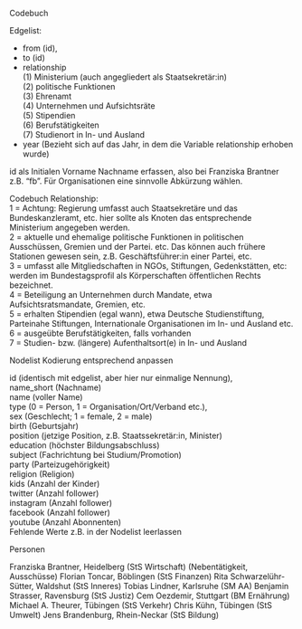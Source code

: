 Codebuch																
																
Edgelist:																
- from (id),																
- to (id)																
- relationship																
(1) Ministerium (auch angegliedert als Staatsekretär:in)																
(2) politische Funktionen																
(3) Ehrenamt																
(4) Unternehmen und Aufsichtsräte																
(5) Stipendien																
(6) Berufstätigkeiten																
(7) Studienort in In- und Ausland																
- year (Bezieht sich auf das Jahr, in dem die Variable relationship erhoben wurde)																
																
id als Initialen Vorname Nachname erfassen, also bei Franziska Brantner z.B. “fb”. Für Organisationen eine sinnvolle Abkürzung wählen.																
																
Codebuch Relationship:																
1 = Achtung: Regierung umfasst auch Staatsekretäre und das Bundeskanzleramt, etc. hier sollte als Knoten das entsprechende Ministerium angegeben werden.																
2 = aktuelle und ehemalige politische Funktionen in politischen Ausschüssen, Gremien und der Partei. etc. Das können auch frühere Stationen gewesen sein, z.B. Geschäftsführer:in einer Partei, etc.																
3 = umfasst alle Mitgliedschaften in NGOs, Stiftungen, Gedenkstätten, etc: werden im Bundestagsprofil als Körperschaften öffentlichen Rechts bezeichnet.																
4 = Beteiligung an Unternehmen durch Mandate, etwa Aufsichtsratsmandate, Gremien, etc.																
5 = erhalten Stipendien (egal wann), etwa Deutsche Studienstiftung, Parteinahe Stiftungen, Internationale Organisationen im In- und Ausland etc.																
6 = ausgeübte Berufstätigkeiten, falls vorhanden																
7 = Studien- bzw. (längere) Aufenthaltsort(e) in In- und Ausland																
																
Nodelist Kodierung entsprechend anpassen																
																
id (identisch mit edgelist, aber hier nur einmalige Nennung),																
name_short (Nachname)																
name (voller Name)																
type (0 = Person, 1 = Organisation/Ort/Verband etc.),																
sex (Geschlecht; 1 = female, 2 = male)																
birth (Geburtsjahr)																
position (jetzige Position, z.B. Staatssekretär:in, Minister)																
education (höchster Bildungsabschluss)																
subject (Fachrichtung bei Studium/Promotion)																
party (Parteizugehörigkeit)																
religion (Religion)																
kids (Anzahl der Kinder)																
twitter (Anzahl follower)																
instagram (Anzahl follower)																
facebook (Anzahl follower)																
youtube (Anzahl Abonnenten)																
Fehlende Werte z.B. in der Nodelist leerlassen																
																
Personen	

Franziska Brantner, Heidelberg (StS Wirtschaft) (Nebentätigkeit, Ausschüsse)
Florian Toncar, Böblingen (StS Finanzen)
Rita Schwarzelühr-Sütter, Waldshut (StS Inneres)
Tobias Lindner, Karlsruhe (SM AA)
Benjamin Strasser, Ravensburg (StS Justiz)
Cem Oezdemir, Stuttgart (BM Ernährung)
Michael A. Theurer, Tübingen (StS Verkehr)
Chris Kühn, Tübingen (StS Umwelt)
Jens Brandenburg, Rhein-Neckar (StS Bildung)
														
																
